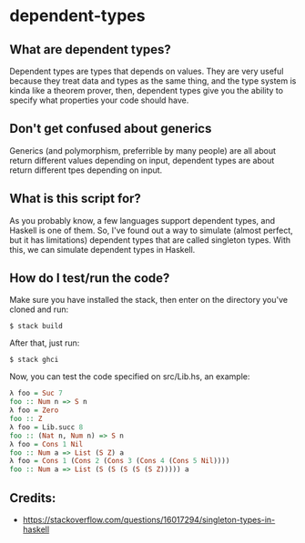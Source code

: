 # dependent-types

## What are dependent types?

Dependent types are types that depends on values. They are very useful because they treat data and types as the same thing, and the type system is kinda like a theorem prover, then, dependent types give you the ability to specify what properties your code should have.

## Don't get confused about generics

Generics (and polymorphism, preferrible by many people) are all about return different values depending on input, dependent types are about return different tpes depending on input.

## What is this script for?

As you probably know, a few languages support dependent types, and Haskell is one of them. So, I've found out a way to simulate (almost perfect, but it has limitations) dependent types that are called singleton types. With this, we can simulate dependent types in Haskell.

## How do I test/run the code?

Make sure you have installed the stack, then enter on the directory you've cloned and run:

`$ stack build`

After that, just run:

`$ stack ghci`

Now, you can test the code specified on src/Lib.hs, an example:

```hs
λ foo = Suc 7
foo :: Num n => S n
λ foo = Zero
foo :: Z
λ foo = Lib.succ 8
foo :: (Nat n, Num n) => S n
λ foo = Cons 1 Nil
foo :: Num a => List (S Z) a
λ foo = Cons 1 (Cons 2 (Cons 3 (Cons 4 (Cons 5 Nil))))
foo :: Num a => List (S (S (S (S (S Z))))) a
```

## Credits:

- https://stackoverflow.com/questions/16017294/singleton-types-in-haskell
